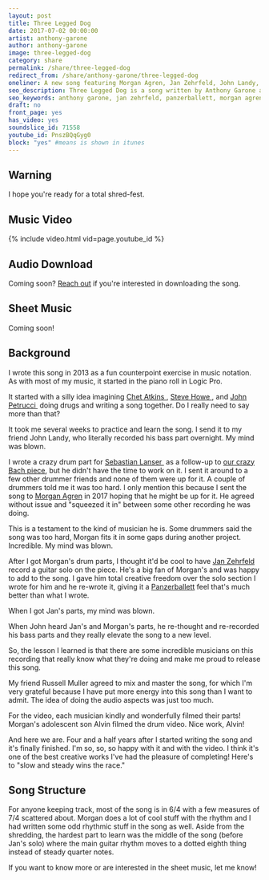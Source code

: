 ```yaml
---
layout: post
title: Three Legged Dog
date: 2017-07-02 00:00:00
artist: anthony-garone
author: anthony-garone
image: three-legged-dog
category: share
permalink: /share/three-legged-dog
redirect_from: /share/anthony-garone/three-legged-dog
oneliner: A new song featuring Morgan Agren, Jan Zehrfeld, John Landy, and Anthony Garone.
seo_description: Three Legged Dog is a song written by Anthony Garone and Jan Zehrfeld.
seo_keywords: anthony garone, jan zehrfeld, panzerballett, morgan agren, mats morgan, john landy, russell muller, alvin agren
draft: no
front_page: yes
has_video: yes
soundslice_id: 71558
youtube_id: PnszBQqGyg0
block: "yes" #means is shown in itunes
---
```

## Warning

I hope you're ready for a total shred-fest.

## Music Video

{% include video.html vid=page.youtube_id %}

## Audio Download

Coming soon? [Reach out](/contact) if you're interested in downloading the song.

## Sheet Music

Coming soon!

## Background

I wrote this song in 2013 as a fun counterpoint exercise in music notation. As with most of my music, it started in the piano roll in Logic Pro.

It started with a silly idea imagining [Chet Atkins&nbsp;<i class="non-mwm fa fa-wikipedia-w" aria-hidden="true"></i>](https://en.wikipedia.org/wiki/Chet_Atkins), [Steve Howe&nbsp;<i class="non-mwm fa fa-wikipedia-w" aria-hidden="true"></i>](https://en.wikipedia.org/wiki/Steve_Howe), and [John Petrucci&nbsp;<i class="non-mwm fa fa-wikipedia-w" aria-hidden="true"></i>](https://en.wikipedia.org/wiki/John_Petrucci) doing drugs and writing a song together. Do I really need to say more than that?

It took me several weeks to practice and learn the song. I send it to my friend John Landy, who literally recorded his bass part overnight. My mind was blown.

I wrote a crazy drum part for [Sebastian Lanser&nbsp;<i class="non-mwm fa fa-facebook" aria-hidden="true"></i>](https://www.facebook.com/sebastianlanserofficial) as a follow-up to [our crazy Bach piece](/share/bwv-1060r-mov-1), but he didn't have the time to work on it. I sent it around to a few other drummer friends and none of them were up for it. A couple of drummers told me it was too hard. I only mention this because I sent the song to [Morgan Agren](/interview/morgan-agren) in 2017 hoping that he might be up for it. He agreed without issue and "squeezed it in" between some other recording he was doing.

This is a testament to the kind of musician he is. Some drummers said the song was too hard, Morgan fits it in some gaps during another project. Incredible. My mind was blown.

After I got Morgan's drum parts, I thought it'd be cool to have [Jan Zehrfeld](/interview/jan-zehrfeld) record a guitar solo on the piece. He's a big fan of Morgan's and was happy to add to the song. I gave him total creative freedom over the solo section I wrote for him and he re-wrote it, giving it a [Panzerballett](/discover/panzerballett) feel that's much better than what I wrote.

When I got Jan's parts, my mind was blown.

When John heard Jan's and Morgan's parts, he re-thought and re-recorded his bass parts and they really elevate the song to a new level.

So, the lesson I learned is that there are some incredible musicians on this recording that really know what they're doing and make me proud to release this song.

My friend Russell Muller agreed to mix and master the song, for which I'm very grateful because I have put more energy into this song than I want to admit. The idea of doing the audio aspects was just too much.

For the video, each musician kindly and wonderfully filmed their parts! Morgan's adolescent son Alvin filmed the drum video. Nice work, Alvin!

And here we are. Four and a half years after I started writing the song and it's finally finished. I'm so, so, so happy with it and with the video. I think it's one of the best creative works I've had the pleasure of completing! Here's to "slow and steady wins the race."

## Song Structure

For anyone keeping track, most of the song is in 6/4 with a few measures of 7/4 scattered about. Morgan does a lot of cool stuff with the rhythm and I had written some odd rhythmic stuff in the song as well. Aside from the shredding, the hardest part to learn was the middle of the song (before Jan's solo) where the main guitar rhythm moves to a dotted eighth thing instead of steady quarter notes.

If you want to know more or are interested in the sheet music, let me know!
